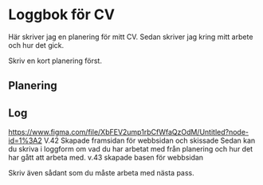 # Loggbok för CV

Här skriver jag en planering för mitt CV.
Sedan skriver jag kring mitt arbete och hur det gick.

Skriv en kort planering först.

## Planering

## Log

https://www.figma.com/file/XbFEV2ump1rbCfWfaQzOdM/Untitled?node-id=1%3A2
V.42 Skapade framsidan för webbsidan och skissade 
Sedan kan du skriva i loggform om vad du har arbetat med från planering och hur det har gått att arbeta med.
v.43 skapade basen för webbsidan

Skriv även sådant som du måste arbeta med nästa pass.